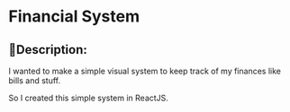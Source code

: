 # Financial System

## 📰Description:

I wanted to make a simple visual system to keep track of my finances like bills and stuff.

So I created this simple system in ReactJS.